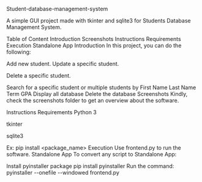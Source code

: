 Student-database-management-system

A simple GUI project made with tkinter and sqlite3 for Students Database Management System.

Table of Content
Introduction
Screenshots
Instructions
Requirements
Execution
Standalone App
Introduction
In this project, you can do the following:

Add new student.
Update a specific student.

Delete a specific student.

Search for a specific student or multiple students by
First Name
Last Name
Term
GPA
Display all database
Delete the database
Screenshots
Kindly, check the screenshots folder to get an overview about the software.

Instructions
Requirements
Python 3

tkinter

sqlite3

Ex:
pip install <package_name>
Execution
Use frontend.py to run the software.
Standalone App
To convert any script to Standalone App:

Install pyinstaller package
pip install pyinstaller
Run the command:
pyinstaller --onefile --windowed frontend.py
